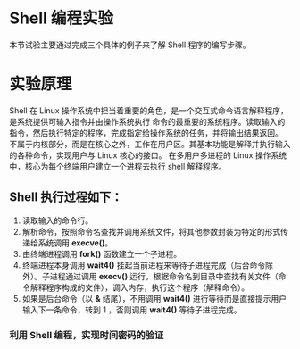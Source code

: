 # Shell 编程实验

本节试验主要通过完成三个具体的例子来了解 Shell 程序的编写步骤。

# 实验原理
Shell 在 Linux 操作系统中担当着重要的角色，是一个交互式命令语言解释程序，是系统提供可输入指令并由操作系统执行
命令的最重要的系统程序。读取输入的指令，然后执行特定的程序，完成指定给操作系统的任务，并将输出结果返回。
不属于内核部分，而是在核心之外，工作在用户区。其基本功能是解释并执行输入的各种命令，实现用户与 Linux 核心的接口。
在多用户多进程的 Linux 操作系统中，核心为每个终端用户建立一个进程去执行 shell 解释程序。

## Shell 执行过程如下：
1. 读取输入的命令行。
2. 解析命令，按照命令名查找并调用系统文件，将其他参数封装为特定的形式传递给系统调用 **execve()**。
3. 由终端进程调用 **fork()** 函数建立一个子进程。
4. 终端进程本身调用 **wait4()** 挂起当前进程来等待子进程完成（后台命令除外）。子进程通过调用 **execv()** 运行，根据命令名到目录中查找有关文件（命令解释程序构成的文件），调入内存，执行这个程序（解释命令）。
5. 如果是后台命令（以 **&** 结尾），不用调用 **wait4()** 进行等待而是直接提示用户输入下一条命令，转到 1 ，否则调用 **wait4()** 等待子进程完成。

### 利用 Shell 编程，实现时间密码的验证

